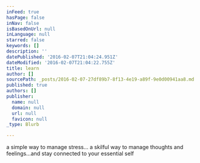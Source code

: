 ```yaml
---
inFeed: true
hasPage: false
inNav: false
isBasedOnUrl: null
inLanguage: null
starred: false
keywords: []
description: ''
datePublished: '2016-02-07T21:04:24.951Z'
dateModified: '2016-02-07T21:04:22.755Z'
title: learn
author: []
sourcePath: _posts/2016-02-07-27df89b7-8f13-4e19-a89f-9e0d00941aa8.md
published: true
authors: []
publisher:
  name: null
  domain: null
  url: null
  favicon: null
_type: Blurb

---
```

a simple way to manage stress... a skilful way to manage thoughts and feelings...and stay connected to your essential self